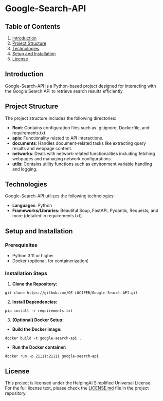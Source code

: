 # Google-Search-API 

## Table of Contents

1. [Introduction](#introduction)
2. [Project Structure](#project-structure)
3. [Technologies](#technologies)
4. [Setup and Installation](#setup-and-installation)
5. [License](#license)

## Introduction

Google-Search-API is a Python-based project designed for interacting with the Google Search API to retrieve search results efficiently.

## Project Structure

The project structure includes the following directories:

- **Root**: Contains configuration files such as .gitignore, Dockerfile, and requirements.txt.
- **apis**: Functionality related to API interactions.
- **documents**: Handles document-related tasks like extracting query results and webpage content.
- **networks**: Deals with network-related functionalities including fetching webpages and managing network configurations.
- **utils**: Contains utility functions such as environment variable handling and logging.

## Technologies

Google-Search-API utilizes the following technologies:

- **Languages**: Python
- **Frameworks/Libraries**: Beautiful Soup, FastAPI, Pydantic, Requests, and more (detailed in requirements.txt).

## Setup and Installation

### Prerequisites

- Python 3.11 or higher
- Docker (optional, for containerization)

### Installation Steps

1. **Clone the Repository:**

```
git clone https://github.com/OE-LUCIFER/Google-Search-API.git
```

2. **Install Dependencies:**

```
pip install -r requirements.txt
```

3. **(Optional) Docker Setup:**

- **Build the Docker image:**

```
docker build -t google-search-api .
```

- **Run the Docker container:**

```
docker run -p 21111:21111 google-search-api
```

## License

This project is licensed under the HelpingAI Simplified Universal License. For the full license text, please check the [LICENSE.md](https://raw.githubusercontent.com/OE-LUCIFER/Google-Search-API/main/LICENSE.md) file in the project repository.
